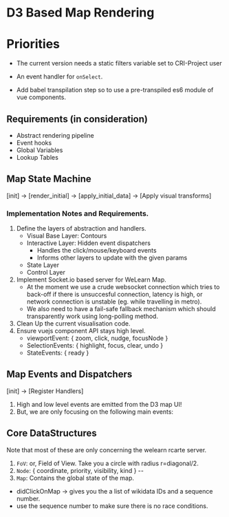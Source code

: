 # D3 Based Map Rendering

# Priorities
- The current version needs a static filters variable set to CRI-Project user
- An event handler for `onSelect`.

- Add babel transpilation step so to use a pre-transpiled es6 module of vue components.


## Requirements (in consideration)

- Abstract rendering pipeline
- Event hooks
- Global Variables
- Lookup Tables


## Map State Machine

[init] -> [render_initial] -> [apply_initial_data] -> [Apply visual transforms]

### Implementation Notes and Requirements.

1. Define the layers of abstraction and handlers.
    - Visual Base Layer: Contours
    - Interactive Layer: Hidden event dispatchers
        - Handles the click/mouse/keyboard events
        - Informs other layers to update with the given params
    - State Layer
    - Control Layer
2. Implement Socket.io based server for WeLearn Map.
    - At the moment we use a crude websocket connection which tries
      to back-off if there is unsuccesful connection, latency is high,
      or network connection is unstable (eg. while travelling in metro).
    - We also need to have a fail-safe fallback mechanism which should
      transparently work using long-polling method.
3. Clean Up the current visualisation code.
4. Ensure vuejs component API stays high level.
    - viewportEvent: { zoom, click, nudge, focusNode }
    - SelectionEvents: { highlight, focus, clear, undo }
    - StateEvents: { ready }


## Map Events and Dispatchers

[init] -> [Register Handlers]

1. High and low level events are emitted from the D3 map UI!
2. But, we are only focusing on the following main events:


## Core DataStructures

Note that most of these are only concerning the welearn rcarte server.

1. `FoV`: or, Field of View. Take you a circle with radius r=diagonal/2.
2. `Node`: { coordinate, priority, visibility, kind }
--
3. `Map`: Contains the global state of the map.

- didClickOnMap -> gives you the a list of wikidata IDs and a sequence number.
- use the sequence number to make sure there is no race conditions.
